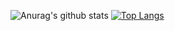 ![Anurag's github stats](https://github-readme-stats.vercel.app/api?username=JoseSierraVzl&theme=blueberry&show_icons=true)
[![Top Langs](https://github-readme-stats.vercel.app/api/top-langs/?username=JoseSierraVzl&layout=demo)](https://github.com/anuraghazra/github-readme-stats)
